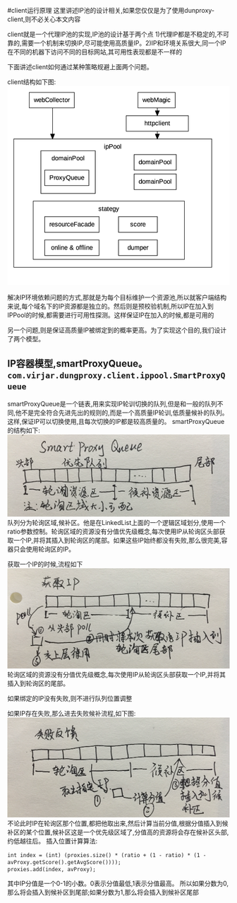 #client运行原理
这里讲述IP池的设计相关,如果您仅仅是为了使用dunproxy-client,则不必关心本文内容

client就是一个代理IP池的实现,IP池的设计基于两个点 1)代理IP都是不稳定的,不可靠的,需要一个机制来切换IP,尽可能使用高质量IP。2)IP和环境关系很大,同一个IP在不同的机器下访问不同的目标网站,其可用性表现都是不一样的

下面讲述client如何通过某种策略规避上面两个问题。

client结构如下图:
![img](../../pic/client_architecture.png)

解决IP环境依赖问题的方式,那就是为每个目标维护一个资源池,所以就客户端结构来说,每个域名下的IP资源都是独立的。然后则是预校验机制,所以IP在加入到IPPool的时候,都需要进行可用性探测。这样保证IP在加入的时候,都是可用的

另一个问题,则是保证高质量IP被绑定到的概率更高。为了实现这个目的,我们设计了两个模型。
## IP容器模型,smartProxyQueue。``com.virjar.dungproxy.client.ippool.SmartProxyQueue``
smartProxyQueue是一个链表,用来实现IP轮训切换的队列,但是和一般的队列不同,他不是完全符合先进先出的规则的,而是一个高质量IP轮训,低质量候补的队列。这样,保证IP可以切换使用,且每次切换的IP都是较高质量的。
smartProxyQueue的结构如下:
![img](../../pic/smart_proxy_Queue.png)
队列分为轮询区域,候补区。他是在LinkedList上面的一个逻辑区域划分,使用一个ratio参数控制。轮询区域的资源没有分值优先级概念,每次使用IP从轮询区头部获取一个IP,并将其插入到轮询区的尾部。如果这些IP始终都没有失败,那么很完美,容器只会使用轮询区的IP。

获取一个IP的时候,流程如下
![img](../../pic/smart_proxy_queue_get_proxy.png)
轮询区域的资源没有分值优先级概念,每次使用IP从轮询区头部获取一个IP,并将其插入到轮询区的尾部。

如果绑定的IP没有失败,则不进行队列位置调整

如果IP存在失败,那么进去失败候补流程,如下图:
![img](../../pic/failed_insert_which_sorce.png)
不论此时IP在轮询区那个位置,都把他取出来,然后计算当前分值,根据分值插入到候补区的某个位置,候补区这是一个优先级区域了,分值高的资源将会存在候补区头部,约低越往后。
插入位置计算算法:
```
int index = (int) (proxies.size() * (ratio + (1 - ratio) * (1 - avProxy.getScore().getAvgScore())));
proxies.add(index, avProxy);
```
其中IP分值是一个0-1的小数。0表示分值最低,1表示分值最高。
所以如果分数为0,那么将会插入到候补区到尾部;如果分数为1,那么将会插入到候补区尾部


